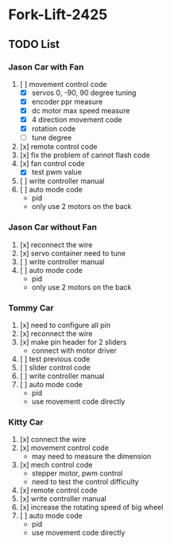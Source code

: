 # Fork-Lift-2425

## TODO List
### Jason Car with Fan
1. [ ] movement control code
    - [x] servos 0, -90, 90 degree tuning
    - [x] encoder ppr measure
    - [x] dc motor max speed measure
    - [x] 4 direction movement code
    - [x] rotation code
    - [ ] tune degree
2. [x] remote control code
5. [x] fix the problem of cannot flash code
3. [x] fan control code
    - [x] test pwm value
4. [ ] write controller manual
4. [ ] auto mode code
    - pid
    - only use 2 motors on the back

### Jason Car without Fan
1. [x] reconnect the wire
2. [x] servo container need to tune
4. [ ] write controller manual
3. [ ] auto mode code
    - pid
    - only use 2 motors on the back

### Tommy Car
1. [x] need to configure all pin
2. [x] reconnect the wire
3. [x] make pin header for 2 sliders
    - connect with motor driver
4. [ ] test previous code
5. [ ] slider control code
4. [ ] write controller manual
6. [ ] auto mode code
    - pid
    - use movement code directly

### Kitty Car
1. [x] connect the wire
2. [x] movement control code
    - may need to measure the dimension
3. [x] mech control code
    - stepper motor, pwm control
    - need to test the control difficulty
4. [x] remote control code
4. [x] write controller manual
5. [x] increase the rotating speed of big wheel
5. [ ] auto mode code
    - pid
    - use movement code directly